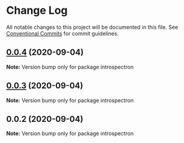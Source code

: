 # Change Log

All notable changes to this project will be documented in this file.
See [Conventional Commits](https://conventionalcommits.org) for commit guidelines.

## [0.0.4](https://github.com/pyramation/graphile-gen/compare/introspectron@0.0.3...introspectron@0.0.4) (2020-09-04)

**Note:** Version bump only for package introspectron





## [0.0.3](https://github.com/pyramation/graphile-gen/compare/introspectron@0.0.2...introspectron@0.0.3) (2020-09-04)

**Note:** Version bump only for package introspectron





## 0.0.2 (2020-09-04)

**Note:** Version bump only for package introspectron
